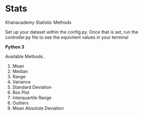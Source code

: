 # Stats
Khanacademy Statistic Methods

Set up your dataset within the config.py. Once that is set, run the controller.py file to see the equivilent values in your terminal

**Python 3**

Available Methods..

1. Mean
2. Median
3. Range
4. Variance
5. Standard Deviation
6. Box Plot
7. Interquartile Range
8. Outliers
9. Mean Absolute Deviation
